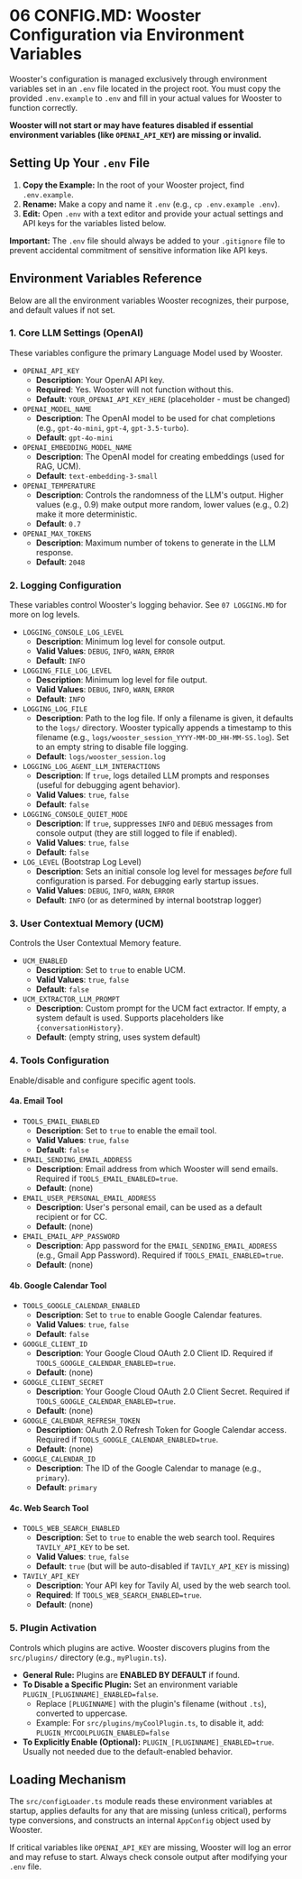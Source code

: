 # 06 CONFIG.MD: Wooster Configuration via Environment Variables

Wooster's configuration is managed exclusively through environment variables set in an `.env` file located in the project root. You must copy the provided `.env.example` to `.env` and fill in your actual values for Wooster to function correctly.

**Wooster will not start or may have features disabled if essential environment variables (like `OPENAI_API_KEY`) are missing or invalid.**

## Setting Up Your `.env` File

1.  **Copy the Example:** In the root of your Wooster project, find `.env.example`.
2.  **Rename:** Make a copy and name it `.env` (e.g., `cp .env.example .env`).
3.  **Edit:** Open `.env` with a text editor and provide your actual settings and API keys for the variables listed below.

**Important:** The `.env` file should always be added to your `.gitignore` file to prevent accidental commitment of sensitive information like API keys.

## Environment Variables Reference

Below are all the environment variables Wooster recognizes, their purpose, and default values if not set.

### 1. Core LLM Settings (OpenAI)

These variables configure the primary Language Model used by Wooster.

-   `OPENAI_API_KEY`
    -   **Description**: Your OpenAI API key.
    -   **Required**: Yes. Wooster will not function without this.
    -   **Default**: `YOUR_OPENAI_API_KEY_HERE` (placeholder - must be changed)
-   `OPENAI_MODEL_NAME`
    -   **Description**: The OpenAI model to be used for chat completions (e.g., `gpt-4o-mini`, `gpt-4`, `gpt-3.5-turbo`).
    -   **Default**: `gpt-4o-mini`
-   `OPENAI_EMBEDDING_MODEL_NAME`
    -   **Description**: The OpenAI model for creating embeddings (used for RAG, UCM).
    -   **Default**: `text-embedding-3-small`
-   `OPENAI_TEMPERATURE`
    -   **Description**: Controls the randomness of the LLM's output. Higher values (e.g., 0.9) make output more random, lower values (e.g., 0.2) make it more deterministic.
    -   **Default**: `0.7`
-   `OPENAI_MAX_TOKENS`
    -   **Description**: Maximum number of tokens to generate in the LLM response.
    -   **Default**: `2048`

### 2. Logging Configuration

These variables control Wooster's logging behavior. See `07 LOGGING.MD` for more on log levels.

-   `LOGGING_CONSOLE_LOG_LEVEL`
    -   **Description**: Minimum log level for console output.
    -   **Valid Values**: `DEBUG`, `INFO`, `WARN`, `ERROR`
    -   **Default**: `INFO`
-   `LOGGING_FILE_LOG_LEVEL`
    -   **Description**: Minimum log level for file output.
    -   **Valid Values**: `DEBUG`, `INFO`, `WARN`, `ERROR`
    -   **Default**: `INFO`
-   `LOGGING_LOG_FILE`
    -   **Description**: Path to the log file. If only a filename is given, it defaults to the `logs/` directory. Wooster typically appends a timestamp to this filename (e.g., `logs/wooster_session_YYYY-MM-DD_HH-MM-SS.log`). Set to an empty string to disable file logging.
    -   **Default**: `logs/wooster_session.log`
-   `LOGGING_LOG_AGENT_LLM_INTERACTIONS`
    -   **Description**: If `true`, logs detailed LLM prompts and responses (useful for debugging agent behavior).
    -   **Valid Values**: `true`, `false`
    -   **Default**: `false`
-   `LOGGING_CONSOLE_QUIET_MODE`
    -   **Description**: If `true`, suppresses `INFO` and `DEBUG` messages from console output (they are still logged to file if enabled).
    -   **Valid Values**: `true`, `false`
    -   **Default**: `false`
-   `LOG_LEVEL` (Bootstrap Log Level)
    -   **Description**: Sets an initial console log level for messages *before* full configuration is parsed. For debugging early startup issues.
    -   **Valid Values**: `DEBUG`, `INFO`, `WARN`, `ERROR`
    -   **Default**: `INFO` (or as determined by internal bootstrap logger)

### 3. User Contextual Memory (UCM)

Controls the User Contextual Memory feature.

-   `UCM_ENABLED`
    -   **Description**: Set to `true` to enable UCM.
    -   **Valid Values**: `true`, `false`
    -   **Default**: `false`
-   `UCM_EXTRACTOR_LLM_PROMPT`
    -   **Description**: Custom prompt for the UCM fact extractor. If empty, a system default is used. Supports placeholders like `{conversationHistory}`.
    -   **Default**: (empty string, uses system default)

### 4. Tools Configuration

Enable/disable and configure specific agent tools.

#### 4a. Email Tool

-   `TOOLS_EMAIL_ENABLED`
    -   **Description**: Set to `true` to enable the email tool.
    -   **Valid Values**: `true`, `false`
    -   **Default**: `false`
-   `EMAIL_SENDING_EMAIL_ADDRESS`
    -   **Description**: Email address from which Wooster will send emails. Required if `TOOLS_EMAIL_ENABLED=true`.
    -   **Default**: (none)
-   `EMAIL_USER_PERSONAL_EMAIL_ADDRESS`
    -   **Description**: User's personal email, can be used as a default recipient or for CC.
    -   **Default**: (none)
-   `EMAIL_EMAIL_APP_PASSWORD`
    -   **Description**: App password for the `EMAIL_SENDING_EMAIL_ADDRESS` (e.g., Gmail App Password). Required if `TOOLS_EMAIL_ENABLED=true`.
    -   **Default**: (none)

#### 4b. Google Calendar Tool

-   `TOOLS_GOOGLE_CALENDAR_ENABLED`
    -   **Description**: Set to `true` to enable Google Calendar features.
    -   **Valid Values**: `true`, `false`
    -   **Default**: `false`
-   `GOOGLE_CLIENT_ID`
    -   **Description**: Your Google Cloud OAuth 2.0 Client ID. Required if `TOOLS_GOOGLE_CALENDAR_ENABLED=true`.
    -   **Default**: (none)
-   `GOOGLE_CLIENT_SECRET`
    -   **Description**: Your Google Cloud OAuth 2.0 Client Secret. Required if `TOOLS_GOOGLE_CALENDAR_ENABLED=true`.
    -   **Default**: (none)
-   `GOOGLE_CALENDAR_REFRESH_TOKEN`
    -   **Description**: OAuth 2.0 Refresh Token for Google Calendar access. Required if `TOOLS_GOOGLE_CALENDAR_ENABLED=true`.
    -   **Default**: (none)
-   `GOOGLE_CALENDAR_ID`
    -   **Description**: The ID of the Google Calendar to manage (e.g., `primary`).
    -   **Default**: `primary`

#### 4c. Web Search Tool

-   `TOOLS_WEB_SEARCH_ENABLED`
    -   **Description**: Set to `true` to enable the web search tool. Requires `TAVILY_API_KEY` to be set.
    -   **Valid Values**: `true`, `false`
    -   **Default**: `true` (but will be auto-disabled if `TAVILY_API_KEY` is missing)
-   `TAVILY_API_KEY`
    -   **Description**: Your API key for Tavily AI, used by the web search tool.
    -   **Required**: If `TOOLS_WEB_SEARCH_ENABLED=true`.
    -   **Default**: (none)

### 5. Plugin Activation

Controls which plugins are active. Wooster discovers plugins from the `src/plugins/` directory (e.g., `myPlugin.ts`).

-   **General Rule:** Plugins are **ENABLED BY DEFAULT** if found.
-   **To Disable a Specific Plugin:** Set an environment variable `PLUGIN_[PLUGINNAME]_ENABLED=false`.
    -   Replace `[PLUGINNAME]` with the plugin's filename (without `.ts`), converted to uppercase.
    -   Example: For `src/plugins/myCoolPlugin.ts`, to disable it, add: `PLUGIN_MYCOOLPLUGIN_ENABLED=false`
-   **To Explicitly Enable (Optional):** `PLUGIN_[PLUGINNAME]_ENABLED=true`. Usually not needed due to the default-enabled behavior.

## Loading Mechanism

The `src/configLoader.ts` module reads these environment variables at startup, applies defaults for any that are missing (unless critical), performs type conversions, and constructs an internal `AppConfig` object used by Wooster.

If critical variables like `OPENAI_API_KEY` are missing, Wooster will log an error and may refuse to start. Always check console output after modifying your `.env` file. 